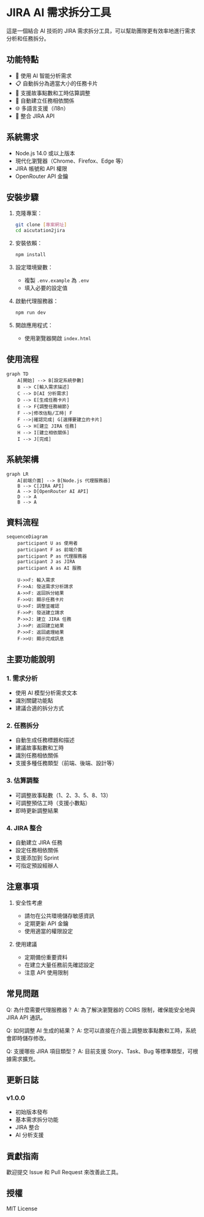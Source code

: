 # JIRA AI 需求拆分工具

這是一個結合 AI 技術的 JIRA 需求拆分工具，可以幫助團隊更有效率地進行需求分析和任務拆分。

## 功能特點

- 🤖 使用 AI 智能分析需求
- 📋 自動拆分為適當大小的任務卡片
- 🔄 支援故事點數和工時估算調整
- 🔗 自動建立任務相依關係
- 🌐 多語言支援（i18n）
- 🔌 整合 JIRA API

## 系統需求

- Node.js 14.0 或以上版本
- 現代化瀏覽器（Chrome、Firefox、Edge 等）
- JIRA 帳號和 API 權限
- OpenRouter API 金鑰

## 安裝步驟

1. 克隆專案：
   ```bash
   git clone [專案網址]
   cd aicutation2jira
   ```

2. 安裝依賴：
   ```bash
   npm install
   ```

3. 設定環境變數：
   - 複製 `.env.example` 為 `.env`
   - 填入必要的設定值

4. 啟動代理服務器：
   ```bash
   npm run dev
   ```

5. 開啟應用程式：
   - 使用瀏覽器開啟 `index.html`

## 使用流程

```mermaid
graph TD
    A[開始] --> B[設定系統參數]
    B --> C[輸入需求描述]
    C --> D[AI 分析需求]
    D --> E[生成任務卡片]
    E --> F{調整任務細節}
    F -->|修改估點/工時| F
    F -->|確認完成| G[選擇要建立的卡片]
    G --> H[建立 JIRA 任務]
    H --> I[建立相依關係]
    I --> J[完成]
```

## 系統架構

```mermaid
graph LR
    A[前端介面] --> B[Node.js 代理服務器]
    B --> C[JIRA API]
    A --> D[OpenRouter AI API]
    D --> A
    B --> A
```

## 資料流程

```mermaid
sequenceDiagram
    participant U as 使用者
    participant F as 前端介面
    participant P as 代理服務器
    participant J as JIRA
    participant A as AI 服務

    U->>F: 輸入需求
    F->>A: 發送需求分析請求
    A->>F: 返回拆分結果
    F->>U: 顯示任務卡片
    U->>F: 調整並確認
    F->>P: 發送建立請求
    P->>J: 建立 JIRA 任務
    J->>P: 返回建立結果
    P->>F: 返回處理結果
    F->>U: 顯示完成訊息
```

## 主要功能說明

### 1. 需求分析
- 使用 AI 模型分析需求文本
- 識別關鍵功能點
- 建議合適的拆分方式

### 2. 任務拆分
- 自動生成任務標題和描述
- 建議故事點數和工時
- 識別任務相依關係
- 支援多種任務類型（前端、後端、設計等）

### 3. 估算調整
- 可調整故事點數（1、2、3、5、8、13）
- 可調整預估工時（支援小數點）
- 即時更新調整結果

### 4. JIRA 整合
- 自動建立 JIRA 任務
- 設定任務相依關係
- 支援添加到 Sprint
- 可指定預設經辦人

## 注意事項

1. 安全性考慮
   - 請勿在公共環境儲存敏感資訊
   - 定期更新 API 金鑰
   - 使用適當的權限設定

2. 使用建議
   - 定期備份重要資料
   - 在建立大量任務前先確認設定
   - 注意 API 使用限制

## 常見問題

Q: 為什麼需要代理服務器？
A: 為了解決瀏覽器的 CORS 限制，確保能安全地與 JIRA API 通訊。

Q: 如何調整 AI 生成的結果？
A: 您可以直接在介面上調整故事點數和工時，系統會即時儲存修改。

Q: 支援哪些 JIRA 項目類型？
A: 目前支援 Story、Task、Bug 等標準類型，可根據需求擴充。

## 更新日誌

### v1.0.0
- 初始版本發布
- 基本需求拆分功能
- JIRA 整合
- AI 分析支援

## 貢獻指南

歡迎提交 Issue 和 Pull Request 來改善此工具。

## 授權

MIT License
